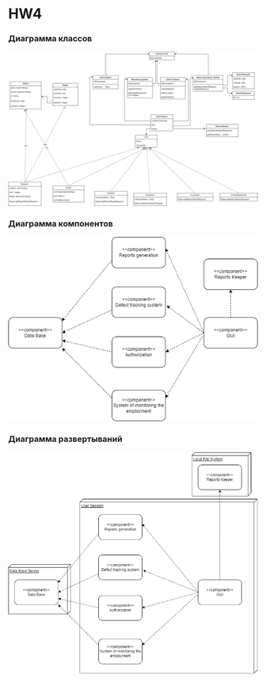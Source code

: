 # HW4

### Диаграмма классов
![alt text](screenshots/Classes.png)

### Диаграмма компонентов
![alt text](screenshots/Components.png)

### Диаграмма развертываний
![alt text](screenshots/Deployment.png)

